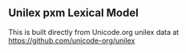 Unilex pxm Lexical Model
----------------------

This is built directly from Unicode.org unilex data at
https://github.com/unicode-org/unilex
